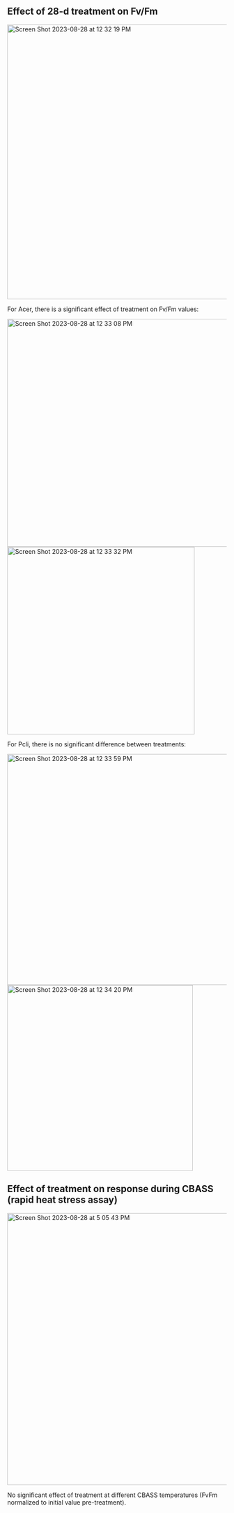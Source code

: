 ## Effect of 28-d treatment on Fv/Fm 

<img width="630" alt="Screen Shot 2023-08-28 at 12 32 19 PM" src="https://github.com/ademerlis/temperaturevariability2023/assets/56000927/d1036d46-b024-4a49-84e2-590b24975de0">

For Acer, there is a significant effect of treatment on Fv/Fm values:

<img width="523" alt="Screen Shot 2023-08-28 at 12 33 08 PM" src="https://github.com/ademerlis/temperaturevariability2023/assets/56000927/07cdddd9-5351-49ae-899a-1a7b549ae54c">

<img width="430" alt="Screen Shot 2023-08-28 at 12 33 32 PM" src="https://github.com/ademerlis/temperaturevariability2023/assets/56000927/8393cef7-2080-42a4-aec9-e8e730bb3cd5">

For Pcli, there is no significant difference between treatments:

<img width="530" alt="Screen Shot 2023-08-28 at 12 33 59 PM" src="https://github.com/ademerlis/temperaturevariability2023/assets/56000927/39039495-505e-46d9-afa8-df276a9a4721">

<img width="426" alt="Screen Shot 2023-08-28 at 12 34 20 PM" src="https://github.com/ademerlis/temperaturevariability2023/assets/56000927/3e9c1ed4-3721-4c4b-811f-69b14877af64">

## Effect of treatment on response during CBASS (rapid heat stress assay)

<img width="624" alt="Screen Shot 2023-08-28 at 5 05 43 PM" src="https://github.com/ademerlis/temperaturevariability2023/assets/56000927/2d0ffe76-d3e0-4ce2-b0b5-32c154d39706">

No significant effect of treatment at different CBASS temperatures (FvFm normalized to initial value pre-treatment).


